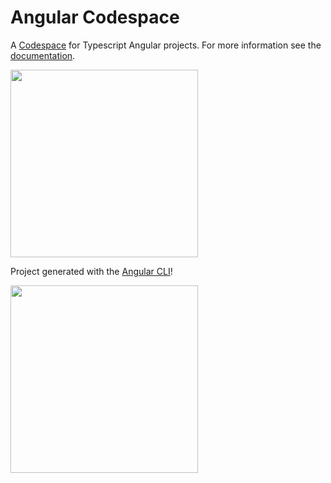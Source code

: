 # Angular Codespace

A [Codespace](https://github.com/features/codespaces) for Typescript Angular projects.
For more information see the [documentation](https://docs.github.com/en/codespaces).

<a href="https://docs.github.com/en/codespaces">
  <img src="https://user-images.githubusercontent.com/22425467/157051905-a6b38834-a6e3-49dc-b16e-804525b5d42a.png" width="300px">
</a>

Project generated with the [Angular CLI](https://angular.io/cli)!

<a href="https://angular.io/cli">
  <img src="https://user-images.githubusercontent.com/22425467/157052145-3121e5a8-4a81-4dd8-a3d9-841ffea54e4f.png" width="300px">
</a>
